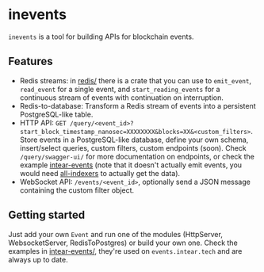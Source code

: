 # inevents

`inevents` is a tool for building APIs for blockchain events.

## Features

- Redis streams: in [redis/](./redis/) there is a crate that you can use to `emit_event`, `read_event` for a single event, and `start_reading_events` for a continuous stream of events with continuation on interruption.
- Redis-to-database: Transform a Redis stream of events into a persistent PostgreSQL-like table.
- HTTP API: `GET /query/<event_id>?start_block_timestamp_nanosec=XXXXXXXX&blocks=XX&<custom_filters>`. Store events in a PostgreSQL-like database, define your own schema, insert/select queries, custom filters, custom endpoints (soon). Check `/query/swagger-ui/` for more documentation on endpoints, or check the example [intear-events](./intear-events/) (note that it doesn't actually emit events, you would need [all-indexers](https://github.com/INTEARnear/all-indexers) to actually get the data).
- WebSocket API: `/events/<event_id>`, optionally send a JSON message containing the custom filter object.

## Getting started

Just add your own `Event` and run one of the modules (HttpServer, WebsocketServer, RedisToPostgres) or build your own one. Check the examples in [intear-events/](./intear-events/), they're used on `events.intear.tech` and are always up to date.
